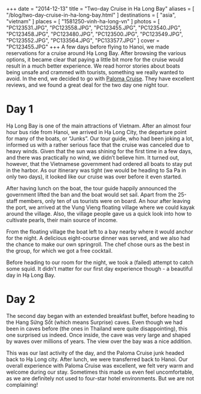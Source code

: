 +++
date    = "2014-12-13"
title   = "Two-day Cruise in Ha Long Bay"
aliases = [ "/blog/two-day-cruise-in-ha-long-bay.html" ]
destinations = [ "asia", "vietnam" ]
places  = [ "1581250-vinh-ha-long-vn" ]
photos  = [
  "PC123531.JPG", "PC123558.JPG", "PC123455.JPG", "PC123540.JPG", "PC123458.JPG",
  "PC123480.JPG", "PC123500.JPG", "PC123549.JPG", "PC123552.JPG", "PC133564.JPG",
  "PC133577.JPG"
]
cover = "PC123455.JPG"
+++
A few days before flying to Hanoi, we made reservations for a cruise around Hạ Long Bay. After browsing the various options, it became clear that paying a little bit more for the cruise would result in a much better experience. We read horror stories about boats being unsafe and crammed with tourists, something we really wanted to avoid. In the end, we decided to go with [Paloma Cruise](http://www.palomacruise.com). They have excellent reviews, and we found a great deal for the two day one night tour.
<!--more-->

# Day 1
Hạ Long Bay is one of the main attractions of Vietnam. After an almost four hour bus ride from Hanoi, we arrived in Hạ Long City, the departure point for many of the boats, or “Junks”. Our tour guide, who had been joking a lot, informed us with a rather serious face that the cruise was canceled due to heavy winds. Given that the sun was shining for the first time in a few days, and there was practically no wind, we didn’t believe him. It turned out, however, that the Vietnamese government had ordered all boats to stay put in the harbor. As our itinerary was tight (we would be heading to Sa Pa in only two days), it looked like our cruise was over before it even started.

After having lunch on the boat, the tour guide happily announced the government lifted the ban and the boat would set sail. Apart from the 25-staff members, only ten of us tourists were on board. An hour after leaving the port, we arrived at the Vung Vieng floating village where we could kayak around the village. Also, the village people gave us a quick look into how to cultivate pearls, their main source of income.

From the floating village the boat left to a bay nearby where it would anchor for the night. A delicious eight-course dinner was served, and we also had the chance to make our own springroll. The chef chose ours as the best in the group, for which we got a free cocktail.

Before heading to our room for the night, we took a (failed) attempt to catch some squid. It didn’t matter for our first day experience though - a beautiful day in Hạ Long Bay.

# Day 2
The second day began with an extended breakfast buffet, before heading to the Hang Sửng Sốt (which means Surprise) caves. Even though we had been in caves before (the ones in Thailand were quite disappointing), this one surprised us indeed. Once inside, the cave was very large and shaped by waves over millions of years. The view over the bay was a nice addition.

This was our last activity of the day, and the Paloma Cruise junk headed back to Hạ Long city. After lunch, we were transferred back to Hanoi. Our overall experience with Paloma Cruise was excellent, we felt very warm and welcome during our stay. Sometimes this made us even feel uncomfortable, as we are definitely not used to four-star hotel environments. But we are not complaining!